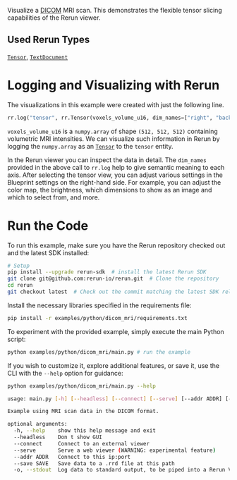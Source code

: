 <!--[metadata]
title = "Dicom MRI"
tags = ["tensor", "mri", "dicom"]
description = "Example using a DICOM MRI scan. This demonstrates the flexible tensor slicing capabilities of the Rerun viewer."
thumbnail = "https://static.rerun.io/dicom_mri/e39f34a1b1ddd101545007f43a61783e1d2e5f8e/480w.png"
thumbnail_dimensions = [480, 285]
channel = "main"
-->


<picture>
  <source media="(max-width: 480px)" srcset="https://static.rerun.io/dicom_mri/e39f34a1b1ddd101545007f43a61783e1d2e5f8e/480w.png">
  <source media="(max-width: 768px)" srcset="https://static.rerun.io/dicom_mri/e39f34a1b1ddd101545007f43a61783e1d2e5f8e/768w.png">
  <source media="(max-width: 1024px)" srcset="https://static.rerun.io/dicom_mri/e39f34a1b1ddd101545007f43a61783e1d2e5f8e/1024w.png">
  <source media="(max-width: 1200px)" srcset="https://static.rerun.io/dicom_mri/e39f34a1b1ddd101545007f43a61783e1d2e5f8e/1200w.png">
  <img src="https://static.rerun.io/dicom_mri/e39f34a1b1ddd101545007f43a61783e1d2e5f8e/full.png" alt="">
</picture>

Visualize a [DICOM](https://en.wikipedia.org/wiki/DICOM) MRI scan. This demonstrates the flexible tensor slicing capabilities of the Rerun viewer.

## Used Rerun Types
[`Tensor`](https://www.rerun.io/docs/reference/types/archetypes/tensor), [`TextDocument`](https://www.rerun.io/docs/reference/types/archetypes/text_document)

# Logging and Visualizing with Rerun

The visualizations in this example were created with just the following line.
```python
rr.log("tensor", rr.Tensor(voxels_volume_u16, dim_names=["right", "back", "up"]))
```

`voxels_volume_u16` is a `numpy.array` of shape `(512, 512, 512)` containing volumetric MRI intensities. We can
visualize such information in Rerun by logging the `numpy.array` as an
[`Tensor`](https://www.rerun.io/docs/reference/types/archetypes/tensor) to
the `tensor` entity.

In the Rerun viewer you can inspect the data in detail. The `dim_names` provided in the above call to `rr.log` help to
give semantic meaning to each axis. After selecting the tensor view, you can adjust various settings in the Blueprint
settings on the right-hand side. For example, you can adjust the color map, the brightness, which dimensions to show as
an image and which to select from, and more.

# Run the Code
To run this example, make sure you have the Rerun repository checked out and the latest SDK installed:
```bash
# Setup
pip install --upgrade rerun-sdk  # install the latest Rerun SDK
git clone git@github.com:rerun-io/rerun.git  # Clone the repository
cd rerun
git checkout latest  # Check out the commit matching the latest SDK release
```

Install the necessary libraries specified in the requirements file:
```bash
pip install -r examples/python/dicom_mri/requirements.txt
```
To experiment with the provided example, simply execute the main Python script:
```bash
python examples/python/dicom_mri/main.py # run the example
```

If you wish to customize it, explore additional features, or save it, use the CLI with the `--help` option for guidance:

```bash
python examples/python/dicom_mri/main.py --help

usage: main.py [-h] [--headless] [--connect] [--serve] [--addr ADDR] [--save SAVE] [-o]

Example using MRI scan data in the DICOM format.

optional arguments:
  -h, --help    show this help message and exit
  --headless    Don t show GUI
  --connect     Connect to an external viewer
  --serve       Serve a web viewer (WARNING: experimental feature)
  --addr ADDR   Connect to this ip:port
  --save SAVE   Save data to a .rrd file at this path
  -o, --stdout  Log data to standard output, to be piped into a Rerun Viewer
```
